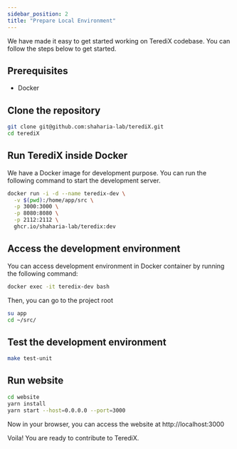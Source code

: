 ```yaml
---
sidebar_position: 2
title: "Prepare Local Environment"
---
```


We have made it easy to get started working on TerediX codebase. You can follow the steps below to get started.

## Prerequisites
- Docker

## Clone the repository

```bash
git clone git@github.com:shaharia-lab/terediX.git
cd terediX
```

## Run TerediX inside Docker

We have a Docker image for development purpose. You can run the following command to start the development server.

```bash
docker run -i -d --name teredix-dev \
  -v $(pwd):/home/app/src \
  -p 3000:3000 \
  -p 8080:8080 \
  -p 2112:2112 \
  ghcr.io/shaharia-lab/teredix:dev
```

## Access the development environment

You can access development environment in Docker container by running the following command:

```bash
docker exec -it teredix-dev bash
```

Then, you can go to the project root

```bash
su app
cd ~/src/
```

## Test the development environment

```bash
make test-unit
```

## Run website

```bash
cd website
yarn install
yarn start --host=0.0.0.0 --port=3000
```

Now in your browser, you can access the website at http://localhost:3000

Voila! You are ready to contribute to TerediX.